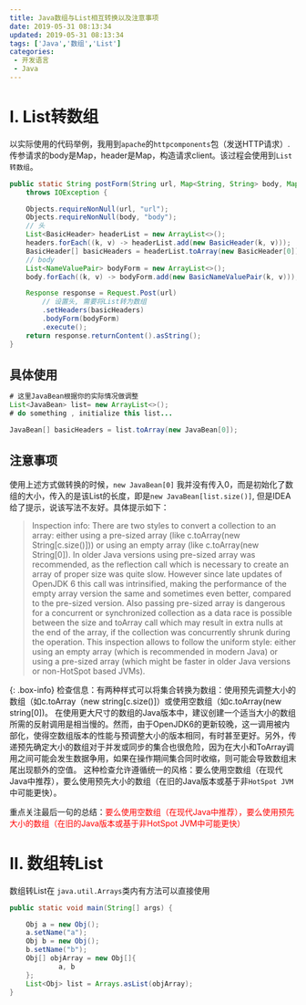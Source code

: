 ```yaml
---
title: Java数组与List相互转换以及注意事项
date: 2019-05-31 08:13:34
updated: 2019-05-31 08:13:34
tags: ['Java','数组','List']
categories: 
 - 开发语言
 - Java
---
```


# Ⅰ. List转数组

以实际使用的代码举例，我用到`apache`的`httpcomponents`包（发送HTTP请求）. 传参请求的body是Map，header是Map，构造请求client。该过程会使用到`List转数组`。


```java
public static String postForm(String url, Map<String, String> body, Map<String, String> headers) 
    throws IOException {

    Objects.requireNonNull(url, "url");
    Objects.requireNonNull(body, "body");
    // 头
    List<BasicHeader> headerList = new ArrayList<>();
    headers.forEach((k, v) -> headerList.add(new BasicHeader(k, v)));
    BasicHeader[] basicHeaders = headerList.toArray(new BasicHeader[0]);
    // body
    List<NameValuePair> bodyForm = new ArrayList<>();
    body.forEach((k, v) -> bodyForm.add(new BasicNameValuePair(k, v)));

    Response response = Request.Post(url)
        // 设置头, 需要将List转为数组
        .setHeaders(basicHeaders)
        .bodyForm(bodyForm)
        .execute();
    return response.returnContent().asString();
}
```

## 具体使用

```java
# 这里JavaBean根据你的实际情况做调整
List<JavaBean> list= new ArrayList<>();
# do something , initialize this list...

JavaBean[] basicHeaders = list.toArray(new JavaBean[0]);
```

## 注意事项

使用上述方式做转换的时候，`new JavaBean[0]` 我并没有传入0，而是初始化了数组的大小，传入的是该List的长度，即是`new JavaBean[list.size()]`, 但是IDEA给了提示，说该写法不友好。具体提示如下：
>Inspection info: There are two styles to convert a collection to an array: either using a pre-sized array (like c.toArray(new String[c.size()])) or using an empty array (like c.toArray(new String[0]).
In older Java versions using pre-sized array was recommended, as the reflection call which is necessary to create an array of proper size was quite slow. However since late updates of OpenJDK 6 this call was intrinsified, making the performance of the empty array version the same and sometimes even better, compared to the pre-sized version. Also passing pre-sized array is dangerous for a concurrent or synchronized collection as a data race is possible between the size and toArray call which may result in extra nulls at the end of the array, if the collection was concurrently shrunk during the operation.
This inspection allows to follow the uniform style: either using an empty array (which is recommended in modern Java) or using a pre-sized array (which might be faster in older Java versions or non-HotSpot based JVMs).

{: .box-info}
检查信息：有两种样式可以将集合转换为数组：使用预先调整大小的数组（如c.toArray（new string[c.size()]）或使用空数组（如c.toArray(new string[0])。
在使用更大尺寸的数组的Java版本中，建议创建一个适当大小的数组所需的反射调用是相当慢的。然而，由于OpenJDK6的更新较晚，这一调用被内部化，使得空数组版本的性能与预调整大小的版本相同，有时甚至更好。另外，传递预先确定大小的数组对于并发或同步的集合也很危险，因为在大小和ToArray调用之间可能会发生数据争用，如果在操作期间集合同时收缩，则可能会导致数组末尾出现额外的空值。
这种检查允许遵循统一的风格：要么使用空数组（在现代Java中推荐），要么使用预先大小的数组（在旧的Java版本或基于非`HotSpot JVM`中可能更快）。


重点关注最后一句的总结：<font color=red>要么使用空数组（在现代Java中推荐），要么使用预先大小的数组（在旧的Java版本或基于非HotSpot JVM中可能更快）</font>

# Ⅱ. 数组转List

数组转List在 `java.util.Arrays`类内有方法可以直接使用

```java
public static void main(String[] args) {

    Obj a = new Obj();
    a.setName("a");
    Obj b = new Obj();
    b.setName("b");
    Obj[] objArray = new Obj[]{
            a, b
    };
    List<Obj> list = Arrays.asList(objArray);
}
```
